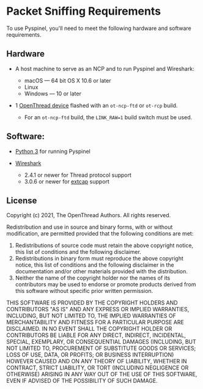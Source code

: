 # Packet Sniffing Requirements

To use Pyspinel, you'll need to meet the following hardware and software
requirements.

## Hardware

*   A host machine to serve as an NCP and to run Pyspinel and Wireshark:

    *   macOS — 64 bit OS X 10.6 or later
    *   Linux
    *   Windows — 10 or later

*   1 [OpenThread device](https://openthread.io/vendors) flashed with an `ot-ncp-ftd`
    or `ot-rcp` build.

    *   For an `ot-ncp-ftd` build, the `LINK_RAW=1` build switch must be used.

## Software:

*   [Python 3](https://www.python.org/downloads/) for running Pyspinel
*   [Wireshark](https://wireshark.org)

    *   2.4.1 or newer for Thread protocol support
    *   3.0.6 or newer for [extcap](sniffer-extcap.md) support

## License

Copyright (c) 2021, The OpenThread Authors.
All rights reserved.

Redistribution and use in source and binary forms, with or without
modification, are permitted provided that the following conditions are met:
1. Redistributions of source code must retain the above copyright
   notice, this list of conditions and the following disclaimer.
2. Redistributions in binary form must reproduce the above copyright
   notice, this list of conditions and the following disclaimer in the
   documentation and/or other materials provided with the distribution.
3. Neither the name of the copyright holder nor the
   names of its contributors may be used to endorse or promote products
   derived from this software without specific prior written permission.

THIS SOFTWARE IS PROVIDED BY THE COPYRIGHT HOLDERS AND CONTRIBUTORS "AS IS"
AND ANY EXPRESS OR IMPLIED WARRANTIES, INCLUDING, BUT NOT LIMITED TO, THE
IMPLIED WARRANTIES OF MERCHANTABILITY AND FITNESS FOR A PARTICULAR PURPOSE
ARE DISCLAIMED. IN NO EVENT SHALL THE COPYRIGHT HOLDER OR CONTRIBUTORS BE
LIABLE FOR ANY DIRECT, INDIRECT, INCIDENTAL, SPECIAL, EXEMPLARY, OR
CONSEQUENTIAL DAMAGES (INCLUDING, BUT NOT LIMITED TO, PROCUREMENT OF
SUBSTITUTE GOODS OR SERVICES; LOSS OF USE, DATA, OR PROFITS; OR BUSINESS
INTERRUPTION) HOWEVER CAUSED AND ON ANY THEORY OF LIABILITY, WHETHER IN
CONTRACT, STRICT LIABILITY, OR TORT (INCLUDING NEGLIGENCE OR OTHERWISE)
ARISING IN ANY WAY OUT OF THE USE OF THIS SOFTWARE, EVEN IF ADVISED OF THE
POSSIBILITY OF SUCH DAMAGE.
